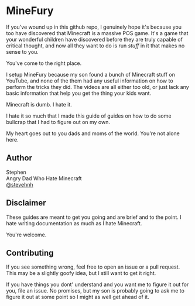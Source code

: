 # MineFury

If you've wound up in this github repo, I genuinely hope it's because you too have
discovered that Minecraft is a massive POS game. It's a game that your wonderful
children have discovered before they are truly capable of critical thought, and now
all they want to do is run *stuff* in it that makes no sense to you.

You've come to the right place.

I setup MineFury because my son found a bunch of Minecraft stuff on YouTube, and 
none of the them had any useful information on how to perform the tricks they did. 
The videos are all either too old, or just lack any basic information that help you
get the thing your kids want. 

Minecraft is dumb. I hate it.

I hate it so much that I made this guide of guides on how to do some bullcrap that
I had to figure out on my own.

My heart goes out to you dads and moms of the world. You're not alone here.

## Author

Stephen \
Angry Dad Who Hate Minecraft\
[@stevehnh](https://twitter.com/stevehnh)

## Disclaimer

These guides are meant to get you going and are brief and to the point. I hate
writing documentation as much as I hate Minecraft. 

You're welcome.

## Contributing

If you see something wrong, feel free to open an issue or a pull request. This may be a slightly goofy idea, but I still want to get it right.

If you have things you dont' understand and you want me to figure it out for you, file an issue. No promises, but my son is probably going to ask me to figure it out at some point so I might as well get ahead of it.